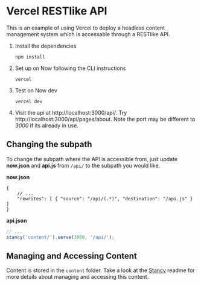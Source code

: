 # Vercel RESTlike API

This is an example of using Vercel to deploy a headless content management system which is accessable through a RESTlike API.

1. Install the dependencies

    ```
    npm install
    ```
2. Set up on Now following the CLI instructions

    ```
    vercel
    ```
3. Test on Now dev

    ```
    vercel dev
    ```
4. Visit the api at http://localhost:3000/api/. Try http://localhost:3000/api/pages/about. Note the port may be different to _3000_ if its already in use.

## Changing the subpath

To change the subpath where the API is accessible from, just update __now.json__ and __api.js__ from `/api/` to the subpath you would like.

__now.json__
```jsonc
{
    // ...
	"rewrites": [ { "source": "/api/(.*)", "destination": "/api.js" } ]
}
```

__api.json__
```js
// ...
stancy('content/').serve(3000, '/api/');
```

## Managing and Accessing Content

Content is stored in the `content` folder. Take a look at the [Stancy](/README.md) readme for more details about managing and accessing this content.


